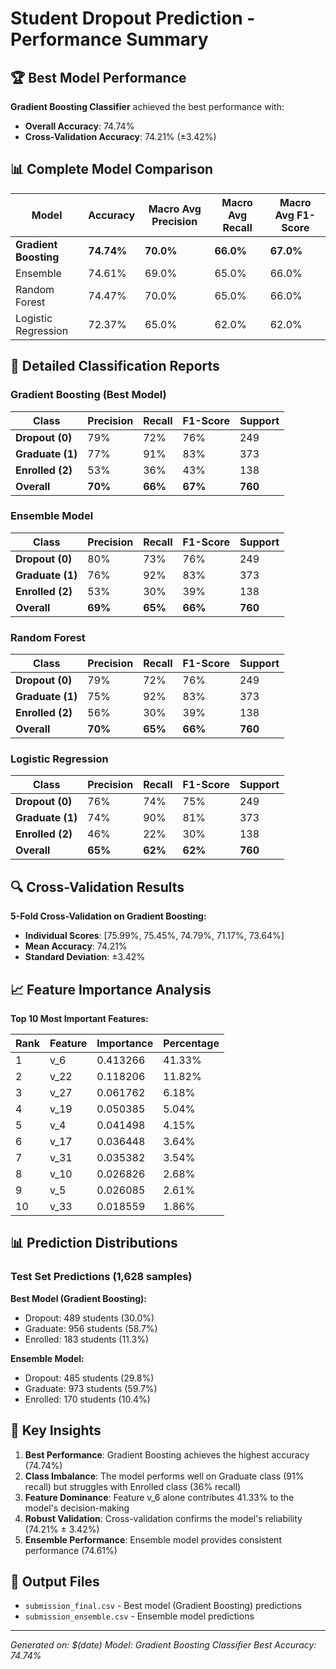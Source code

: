 # Student Dropout Prediction - Performance Summary

## 🏆 **Best Model Performance**

**Gradient Boosting Classifier** achieved the best performance with:
- **Overall Accuracy**: 74.74%
- **Cross-Validation Accuracy**: 74.21% (±3.42%)

## 📊 **Complete Model Comparison**

| Model | Accuracy | Macro Avg Precision | Macro Avg Recall | Macro Avg F1-Score |
|-------|----------|-------------------|------------------|-------------------|
| **Gradient Boosting** | **74.74%** | **70.0%** | **66.0%** | **67.0%** |
| Ensemble | 74.61% | 69.0% | 65.0% | 66.0% |
| Random Forest | 74.47% | 70.0% | 65.0% | 66.0% |
| Logistic Regression | 72.37% | 65.0% | 62.0% | 62.0% |

## 🎯 **Detailed Classification Reports**

### **Gradient Boosting (Best Model)**

| Class | Precision | Recall | F1-Score | Support |
|-------|-----------|--------|----------|---------|
| **Dropout (0)** | 79% | 72% | 76% | 249 |
| **Graduate (1)** | 77% | 91% | 83% | 373 |
| **Enrolled (2)** | 53% | 36% | 43% | 138 |
| **Overall** | **70%** | **66%** | **67%** | **760** |

### **Ensemble Model**

| Class | Precision | Recall | F1-Score | Support |
|-------|-----------|--------|----------|---------|
| **Dropout (0)** | 80% | 73% | 76% | 249 |
| **Graduate (1)** | 76% | 92% | 83% | 373 |
| **Enrolled (2)** | 53% | 30% | 39% | 138 |
| **Overall** | **69%** | **65%** | **66%** | **760** |

### **Random Forest**

| Class | Precision | Recall | F1-Score | Support |
|-------|-----------|--------|----------|---------|
| **Dropout (0)** | 79% | 72% | 76% | 249 |
| **Graduate (1)** | 75% | 92% | 83% | 373 |
| **Enrolled (2)** | 56% | 30% | 39% | 138 |
| **Overall** | **70%** | **65%** | **66%** | **760** |

### **Logistic Regression**

| Class | Precision | Recall | F1-Score | Support |
|-------|-----------|--------|----------|---------|
| **Dropout (0)** | 76% | 74% | 75% | 249 |
| **Graduate (1)** | 74% | 90% | 81% | 373 |
| **Enrolled (2)** | 46% | 22% | 30% | 138 |
| **Overall** | **65%** | **62%** | **62%** | **760** |

## 🔍 **Cross-Validation Results**

**5-Fold Cross-Validation on Gradient Boosting:**
- **Individual Scores**: [75.99%, 75.45%, 74.79%, 71.17%, 73.64%]
- **Mean Accuracy**: 74.21%
- **Standard Deviation**: ±3.42%

## 📈 **Feature Importance Analysis**

**Top 10 Most Important Features:**

| Rank | Feature | Importance | Percentage |
|------|---------|------------|------------|
| 1 | v_6 | 0.413266 | 41.33% |
| 2 | v_22 | 0.118206 | 11.82% |
| 3 | v_27 | 0.061762 | 6.18% |
| 4 | v_19 | 0.050385 | 5.04% |
| 5 | v_4 | 0.041498 | 4.15% |
| 6 | v_17 | 0.036448 | 3.64% |
| 7 | v_31 | 0.035382 | 3.54% |
| 8 | v_10 | 0.026826 | 2.68% |
| 9 | v_5 | 0.026085 | 2.61% |
| 10 | v_33 | 0.018559 | 1.86% |

## 📊 **Prediction Distributions**

### **Test Set Predictions (1,628 samples)**

**Best Model (Gradient Boosting):**
- Dropout: 489 students (30.0%)
- Graduate: 956 students (58.7%)
- Enrolled: 183 students (11.3%)

**Ensemble Model:**
- Dropout: 485 students (29.8%)
- Graduate: 973 students (59.7%)
- Enrolled: 170 students (10.4%)

## 🎯 **Key Insights**

1. **Best Performance**: Gradient Boosting achieves the highest accuracy (74.74%)
2. **Class Imbalance**: The model performs well on Graduate class (91% recall) but struggles with Enrolled class (36% recall)
3. **Feature Dominance**: Feature v_6 alone contributes 41.33% to the model's decision-making
4. **Robust Validation**: Cross-validation confirms the model's reliability (74.21% ± 3.42%)
5. **Ensemble Performance**: Ensemble model provides consistent performance (74.61%)

## 📁 **Output Files**

- `submission_final.csv` - Best model (Gradient Boosting) predictions
- `submission_ensemble.csv` - Ensemble model predictions

---

*Generated on: $(date)*
*Model: Gradient Boosting Classifier*
*Best Accuracy: 74.74%*
